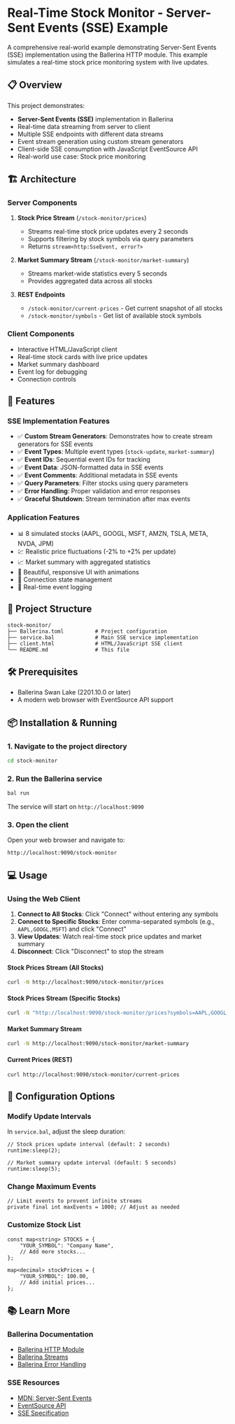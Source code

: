 # Real-Time Stock Monitor - Server-Sent Events (SSE) Example

A comprehensive real-world example demonstrating Server-Sent Events (SSE) implementation using the Ballerina HTTP module. This example simulates a real-time stock price monitoring system with live updates.

## 📋 Overview

This project demonstrates:
- **Server-Sent Events (SSE)** implementation in Ballerina
- Real-time data streaming from server to client
- Multiple SSE endpoints with different data streams
- Event stream generation using custom stream generators
- Client-side SSE consumption with JavaScript EventSource API
- Real-world use case: Stock price monitoring

## 🏗️ Architecture

### Server Components

1. **Stock Price Stream** (`/stock-monitor/prices`)
   - Streams real-time stock price updates every 2 seconds
   - Supports filtering by stock symbols via query parameters
   - Returns `stream<http:SseEvent, error?>`

2. **Market Summary Stream** (`/stock-monitor/market-summary`)
   - Streams market-wide statistics every 5 seconds
   - Provides aggregated data across all stocks

3. **REST Endpoints**
   - `/stock-monitor/current-prices` - Get current snapshot of all stocks
   - `/stock-monitor/symbols` - Get list of available stock symbols

### Client Components

- Interactive HTML/JavaScript client
- Real-time stock cards with live price updates
- Market summary dashboard
- Event log for debugging
- Connection controls

## 🚀 Features

### SSE Implementation Features

- ✅ **Custom Stream Generators**: Demonstrates how to create stream generators for SSE events
- ✅ **Event Types**: Multiple event types (`stock-update`, `market-summary`)
- ✅ **Event IDs**: Sequential event IDs for tracking
- ✅ **Event Data**: JSON-formatted data in SSE events
- ✅ **Event Comments**: Additional metadata in SSE events
- ✅ **Query Parameters**: Filter stocks using query parameters
- ✅ **Error Handling**: Proper validation and error responses
- ✅ **Graceful Shutdown**: Stream termination after max events

### Application Features

- 📊 8 simulated stocks (AAPL, GOOGL, MSFT, AMZN, TSLA, META, NVDA, JPM)
- 💹 Realistic price fluctuations (-2% to +2% per update)
- 📈 Market summary with aggregated statistics
- 🎨 Beautiful, responsive UI with animations
- 🔌 Connection state management
- 📝 Real-time event logging

## 📁 Project Structure

```
stock-monitor/
├── Ballerina.toml          # Project configuration
├── service.bal             # Main SSE service implementation
├── client.html             # HTML/JavaScript SSE client
└── README.md               # This file
```

## 🛠️ Prerequisites

- Ballerina Swan Lake (2201.10.0 or later)
- A modern web browser with EventSource API support

## 📦 Installation & Running

### 1. Navigate to the project directory

```bash
cd stock-monitor
```

### 2. Run the Ballerina service

```bash
bal run
```

The service will start on `http://localhost:9090`

### 3. Open the client

Open your web browser and navigate to:
```
http://localhost:9090/stock-monitor
```

## 💻 Usage

### Using the Web Client

1. **Connect to All Stocks**: Click "Connect" without entering any symbols
2. **Connect to Specific Stocks**: Enter comma-separated symbols (e.g., `AAPL,GOOGL,MSFT`) and click "Connect"
3. **View Updates**: Watch real-time stock price updates and market summary
4. **Disconnect**: Click "Disconnect" to stop the stream

#### Stock Prices Stream (All Stocks)
```bash
curl -N http://localhost:9090/stock-monitor/prices
```

#### Stock Prices Stream (Specific Stocks)
```bash
curl -N "http://localhost:9090/stock-monitor/prices?symbols=AAPL,GOOGL,MSFT"
```

#### Market Summary Stream
```bash
curl -N http://localhost:9090/stock-monitor/market-summary
```

#### Current Prices (REST)
```bash
curl http://localhost:9090/stock-monitor/current-prices
```

## 🔧 Configuration Options

### Modify Update Intervals

In `service.bal`, adjust the sleep duration:

```ballerina
// Stock prices update interval (default: 2 seconds)
runtime:sleep(2);

// Market summary update interval (default: 5 seconds)
runtime:sleep(5);
```

### Change Maximum Events

```ballerina
// Limit events to prevent infinite streams
private final int maxEvents = 1000; // Adjust as needed
```

### Customize Stock List

```ballerina
const map<string> STOCKS = {
    "YOUR_SYMBOL": "Company Name",
    // Add more stocks...
};

map<decimal> stockPrices = {
    "YOUR_SYMBOL": 100.00,
    // Add initial prices...
};
```
## 📚 Learn More

### Ballerina Documentation
- [Ballerina HTTP Module](https://central.ballerina.io/ballerina/http/latest)
- [Ballerina Streams](https://ballerina.io/learn/by-example/streams/)
- [Ballerina Error Handling](https://ballerina.io/learn/by-example/error-handling/)

### SSE Resources
- [MDN: Server-Sent Events](https://developer.mozilla.org/en-US/docs/Web/API/Server-sent_events)
- [EventSource API](https://developer.mozilla.org/en-US/docs/Web/API/EventSource)
- [SSE Specification](https://html.spec.whatwg.org/multipage/server-sent-events.html)

